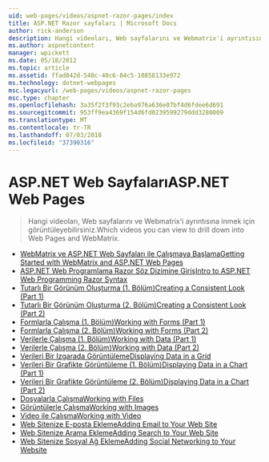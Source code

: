```yaml
---
uid: web-pages/videos/aspnet-razor-pages/index
title: ASP.NET Razor sayfaları | Microsoft Docs
author: rick-anderson
description: Hangi videoları, Web sayfalarını ve Webmatrix'i ayrıntısına inmek için görüntüleyebilirsiniz.
ms.author: aspnetcontent
manager: wpickett
ms.date: 05/18/2012
ms.topic: article
ms.assetid: ffad842d-548c-40c6-84c5-10858133e972
ms.technology: dotnet-webpages
msc.legacyurl: /web-pages/videos/aspnet-razor-pages
msc.type: chapter
ms.openlocfilehash: 3a35f2f3f93c2eba976a636e07bf4d6fdee6d691
ms.sourcegitcommit: 953ff9ea4369f154d6fd0239599279ddd3280009
ms.translationtype: MT
ms.contentlocale: tr-TR
ms.lasthandoff: 07/03/2018
ms.locfileid: "37390316"
---
```

<a name="aspnet-web-pages"></a><span data-ttu-id="c112c-103">ASP.NET Web Sayfaları</span><span class="sxs-lookup"><span data-stu-id="c112c-103">ASP.NET Web Pages</span></span>
=================
> <span data-ttu-id="c112c-104">Hangi videoları, Web sayfalarını ve Webmatrix'i ayrıntısına inmek için görüntüleyebilirsiniz.</span><span class="sxs-lookup"><span data-stu-id="c112c-104">Which videos you can view to drill down into Web Pages and WebMatrix.</span></span>


- [<span data-ttu-id="c112c-105">WebMatrix ve ASP.NET Web Sayfaları ile Çalışmaya Başlama</span><span class="sxs-lookup"><span data-stu-id="c112c-105">Getting Started with WebMatrix and ASP.NET Web Pages</span></span>](getting-started-with-webmatrix-and-aspnet-web-pages.md)
- [<span data-ttu-id="c112c-106">ASP.NET Web Programlama Razor Söz Dizimine Giriş</span><span class="sxs-lookup"><span data-stu-id="c112c-106">Intro to ASP.NET Web Programming Razor Syntax</span></span>](introduction-to-aspnet-web-programming-using-the-razor-syntax.md)
- [<span data-ttu-id="c112c-107">Tutarlı Bir Görünüm Oluşturma (1. Bölüm)</span><span class="sxs-lookup"><span data-stu-id="c112c-107">Creating a Consistent Look (Part 1)</span></span>](creating-a-consistent-look-part-1.md)
- [<span data-ttu-id="c112c-108">Tutarlı Bir Görünüm Oluşturma (2. Bölüm)</span><span class="sxs-lookup"><span data-stu-id="c112c-108">Creating a Consistent Look (Part 2)</span></span>](creating-a-consistent-look-part-2.md)
- [<span data-ttu-id="c112c-109">Formlarla Çalışma (1. Bölüm)</span><span class="sxs-lookup"><span data-stu-id="c112c-109">Working with Forms (Part 1)</span></span>](working-with-forms-part-1.md)
- [<span data-ttu-id="c112c-110">Formlarla Çalışma (2. Bölüm)</span><span class="sxs-lookup"><span data-stu-id="c112c-110">Working with Forms (Part 2)</span></span>](working-with-forms-part-2.md)
- [<span data-ttu-id="c112c-111">Verilerle Çalışma (1. Bölüm)</span><span class="sxs-lookup"><span data-stu-id="c112c-111">Working with Data (Part 1)</span></span>](working-with-data-part-1.md)
- [<span data-ttu-id="c112c-112">Verilerle Çalışma (2. Bölüm)</span><span class="sxs-lookup"><span data-stu-id="c112c-112">Working with Data (Part 2)</span></span>](working-with-data-part-2.md)
- [<span data-ttu-id="c112c-113">Verileri Bir Izgarada Görüntüleme</span><span class="sxs-lookup"><span data-stu-id="c112c-113">Displaying Data in a Grid</span></span>](displaying-data-in-a-grid.md)
- [<span data-ttu-id="c112c-114">Verileri Bir Grafikte Görüntüleme (1. Bölüm)</span><span class="sxs-lookup"><span data-stu-id="c112c-114">Displaying Data in a Chart (Part 1)</span></span>](displaying-data-in-a-chart-part-1.md)
- [<span data-ttu-id="c112c-115">Verileri Bir Grafikte Görüntüleme (2. Bölüm)</span><span class="sxs-lookup"><span data-stu-id="c112c-115">Displaying Data in a Chart (Part 2)</span></span>](displaying-data-in-a-chart-part-2.md)
- [<span data-ttu-id="c112c-116">Dosyalarla Çalışma</span><span class="sxs-lookup"><span data-stu-id="c112c-116">Working with Files</span></span>](working-with-files.md)
- [<span data-ttu-id="c112c-117">Görüntülerle Çalışma</span><span class="sxs-lookup"><span data-stu-id="c112c-117">Working with Images</span></span>](working-with-images.md)
- [<span data-ttu-id="c112c-118">Video ile Çalışma</span><span class="sxs-lookup"><span data-stu-id="c112c-118">Working with Video</span></span>](working-with-video.md)
- [<span data-ttu-id="c112c-119">Web Sitenize E-posta Ekleme</span><span class="sxs-lookup"><span data-stu-id="c112c-119">Adding Email to Your Web Site</span></span>](adding-email-to-your-web-site.md)
- [<span data-ttu-id="c112c-120">Web Sitenize Arama Ekleme</span><span class="sxs-lookup"><span data-stu-id="c112c-120">Adding Search to Your Web Site</span></span>](adding-search-to-your-web-site.md)
- [<span data-ttu-id="c112c-121">Web Sitenize Sosyal Ağ Ekleme</span><span class="sxs-lookup"><span data-stu-id="c112c-121">Adding Social Networking to Your Website</span></span>](adding-social-networking-to-your-website.md)

